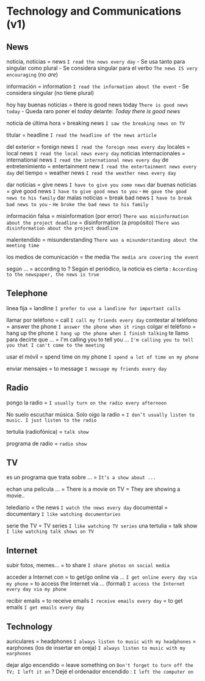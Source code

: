 # Technology and Communications (v1)



## News

noticia, noticias
    = news `I read the news every day`
        - Se usa tanto para singular como plural
        - Se considera singular para el verbo `The news IS very encouraging` (no _are_)

información
    = information `I read the information about the event`
        - Se considera singular (no tiene plural)

hoy hay buenas noticias
    = there is good news today `There is good news today`
    - Queda raro poner el _today_ delante: _Today there is good news_

noticia de última hora = breaking news `I saw the breaking news on TV`

titular = headline `I read the headline of the news article`

del exterior = foreign news `I read the foreign news every day`
locales = local news `I read the local news every day`
noticias internacionales = international news `I read the international news every day`
de entretenimiento = entertainment new `I read the entertainment news every day`
del tiempo = weather news `I read the weather news every day`

dar noticias = give news `I have to give you some news`
dar buenas noticias = give good news `I have to give good news to you` - `He gave the good news to his family`
dar malas noticias = break bad news `I have to break bad news to you` - `He broke the bad news to his family`


información falsa
    = misinformation (por error) `There was misinformation about the project deadline`
    = disinformation (a propósito) `There was disinformation about the project deadline`

malentendido
    = misunderstanding `There was a misunderstanding about the meeting time`

los medios de comunicación
    = the media `The media are covering the event`

según ...
    = according to
    ? Según el periódico, la noticia es cierta : `According to the newspaper, the news is true`

## Telephone

linea fija = landline `I prefer to use a landline for important calls`

llamar por teléfono = call `I call my friends every day`
contestar al teléfono = answer the phone `I answer the phone when it rings`
colgar el teléfono = hang up the phone `I hang up the phone when I finish talking`
te llamo para decirte que ... = I'm calling you to tell you ... `I'm calling you to tell you that I can't come to the meeting`

usar el móvil = spend time on my phone `I spend a lot of time on my phone`

enviar mensajes = to message `I message my friends every day`

## Radio


pongo la radio = `I usually turn on the radio every afternoon`

No suelo escuchar música. Solo oigo la radio = `I don’t usually listen to music. I just listen to the radio`

tertulia (radiofónica) = `talk show`

programa de radio = `radio show`

## TV

es un programa que trata sobre ... = `It’s a show about ...`

echan una película ...
    = There is a movie on TV
    = They are showing a movie..

telediario = the news `I watch the news every day`
documental = documentary `I like watching documentaries`

serie the TV = TV series `I like watching TV series`
una tertulia = talk show `I like watching talk shows on TV`


## Internet



subir fotos, memes... = to share `I share photos on social media`

acceder a Internet con
    = to get/go online via ... `I get online every day via my phone`
    = to access the Internet via ... (formal) `I access the Internet every day via my phone`

recibir emails
    = to receive emails `I receive emails every day`
    = to get emails `I get emails every day`

## Technology

auriculares
    = headphones `I always listen to music with my headphones`
    = earphones (los de insertar en oreja) `I always listen to music with my earphones`

dejar algo encendido
    = leave something on `Don't forget to turn off the TV; I left it on`
    ? Dejé el ordenador encendido : `I left the computer on`
